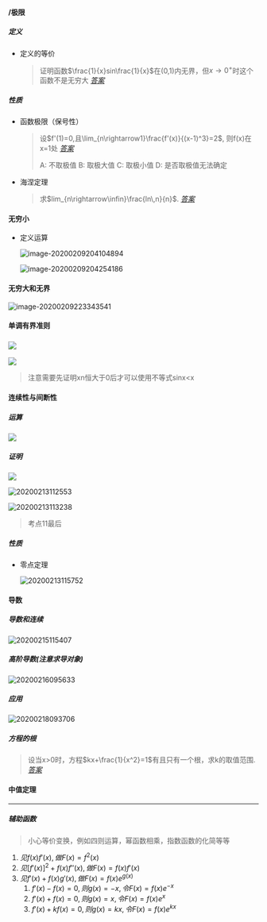 #### /极限

##### 定义

- 定义的等价

  > 证明函数$\frac{1}{x}sin\frac{1}{x}$在(0,1)内无界，但$x\rightarrow0^+$时这个函数不是无穷大 *[答案](https://md-imag.oss-accelerate.aliyuncs.com/image-20200209223343541.png)*

##### 性质

- 函数极限（保号性）

  > 设$f'(1)=0,且\lim_{n\rightarrow1}\frac{f'(x)}{(x-1)^3}=2$, 则f(x)在x=1处 _*[答案](https://md-imag.oss-accelerate.aliyuncs.com/image-20200208120021497.png)*_
  >
  > A: 不取极值	B: 取极大值	C: 取极小值	D: 是否取极值无法确定
  
  
  
- 海涅定理

  > 求$lim_{n\rightarrow\infin}\frac{ln\,n}{n}$. *[答案](https://md-imag.oss-accelerate.aliyuncs.com/image-20200208191934118.png)*

#### 无穷小

- 定义运算

  ![image-20200209204104894](https://md-imag.oss-accelerate.aliyuncs.com/image-20200209204104894.png)

  ![image-20200209204254186](https://md-imag.oss-accelerate.aliyuncs.com/image-20200209204254186.png)

#### 无穷大和无界

  ![image-20200209223343541](https://md-imag.oss-accelerate.aliyuncs.com/image-20200209223343541.png)

#### 单调有界准则

### ![](https://md-imag.oss-accelerate.aliyuncs.com/20200211103338.png)

  ![](https://md-imag.oss-accelerate.aliyuncs.com/20200211104926.png)

  > 注意需要先证明xn恒大于0后才可以使用不等式sinx<x

#### 连续性与间断性

##### 运算

![](https://md-imag.oss-accelerate.aliyuncs.com/20200213104030.png)

##### 证明

![](https://md-imag.oss-accelerate.aliyuncs.com/20200213111417.png)

![20200213112553](https://md-imag.oss-accelerate.aliyuncs.com/20200213112553.png)

![20200213113238](https://md-imag.oss-accelerate.aliyuncs.com/20200213113238.png)

> 考点11最后

##### 性质

- 零点定理

  ![20200213115752](https://md-imag.oss-accelerate.aliyuncs.com/20200213115752.png)



#### 导数

##### 导数和连续

![20200215115407](https://md-imag.oss-accelerate.aliyuncs.com/20200215115407.png)

##### 高阶导数(*注意求导对象*)

![20200216095633](https://md-imag.oss-accelerate.aliyuncs.com/20200216095633.png)

##### 应用

![20200218093706](https://md-imag.oss-accelerate.aliyuncs.com/20200218093706.png)

##### 方程的根

> 设当x>0时，方程$kx+\frac{1}{x^2}=1$有且只有一个根，求k的取值范围. *[答案](https://md-imag.oss-accelerate.aliyuncs.com/20200219103659.png)*

#### 中值定理

---

##### 辅助函数

> 小心等价变换，例如四则运算，幂函数相乘，指数函数的化简等等

1. $见f(x)f'(x),做 F(x)=f^2(x)$
2. $见[f'(x)]^2+f(x)f''(x),做 F(x)=f(x)f'(x)$
3. $见f'(x)+f(x)g'(x),做 F(x)=f(x)e^{g(x)}$
   1. $f'(x)-f(x)=0,则g(x)=-x, 令F(x)=f(x)e^{-x}$
   2. $f'(x)+f(x)=0,则g(x)=x, 令F(x)=f(x)e^x$
   3. $f'(x)+kf(x)=0,则g(x)=kx, 令F(x)=f(x)e^{kx}$

